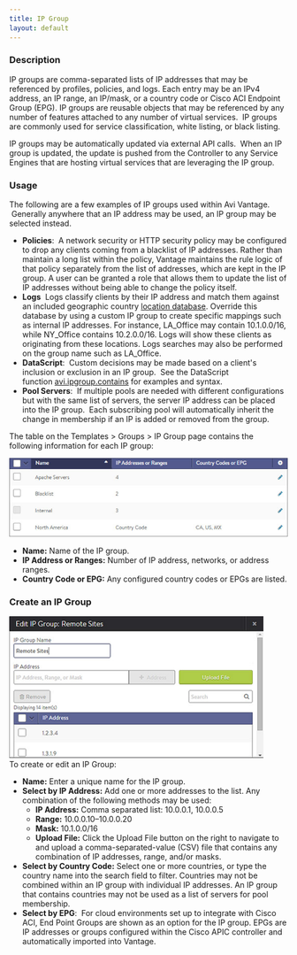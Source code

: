 ```yaml
---
title: IP Group
layout: default
---
```

### Description

IP groups are comma-separated lists of IP addresses that may be referenced by profiles, policies, and logs. Each entry may be an IPv4 address, an IP range, an IP/mask, or a country code or Cisco ACI Endpoint Group (EPG). IP groups are reusable objects that may be referenced by any number of features attached to any number of virtual services.  IP groups are commonly used for service classification, white listing, or black listing.

IP groups may be automatically updated via external API calls.  When an IP group is updated, the update is pushed from the Controller to any Service Engines that are hosting virtual services that are leveraging the IP group.

### Usage

The following are a few examples of IP groups used within Avi Vantage.  Generally anywhere that an IP address may be used, an IP group may be selected instead.

* **Policies**:  A network security or HTTP security policy may be configured to drop any clients coming from a blacklist of IP addresses. Rather than maintain a long list within the policy, Vantage maintains the rule logic of that policy separately from the list of addresses, which are kept in the IP group. A user can be granted a role that allows them to update the list of IP addresses without being able to change the policy itself.
* **Logs**  Logs classify clients by their IP address and match them against an included geographic country <a href="/docs/17.1/geo-location-database/">location database</a>. Override this database by using a custom IP group to create specific mappings such as internal IP addresses. For instance, LA_Office may contain 10.1.0.0/16, while NY_Office contains 10.2.0.0/16. Logs will show these clients as originating from these locations. Logs searches may also be performed on the group name such as LA_Office.
* **DataScript**:  Custom decisions may be made based on a client's inclusion or exclusion in an IP group.  See the DataScript function <a href="/docs/17.1/datascript-avi-ipgroup-contains/">avi.ipgroup.contains</a> for examples and syntax.
* **Pool Servers**:  If multiple pools are needed with different configurations but with the same list of servers, the server IP address can be placed into the IP group.  Each subscribing pool will automatically inherit the change in membership if an IP is added or removed from the group. 

The table on the Templates > Groups > IP Group page contains the following information for each IP group:

<a href="img/template_groups_ip.jpg"><img class="alignnone wp-image-1345" src="img/template_groups_ip.jpg" alt="template_groups_ip" width="513" height="142"></a>

* **Name:** Name of the IP group.
* **IP Address or Ranges:** Number of IP address, networks, or address ranges.
* **Country Code or EPG:** Any configured country codes or EPGs are listed. 

### Create an IP Group

<a href="img/template_groups_create-edit.jpg"><img class="alignnone wp-image-1346" src="img/template_groups_create-edit.jpg" alt="template_groups_create-edit" width="460" height="256"><br> </a>
To create or edit an IP Group:

* **Name:** Enter a unique name for the IP group.
* **Select by IP Address:** Add one or more addresses to the list. Any combination of the following methods may be used:  
    * **IP Address:** Comma separated list: 10.0.0.1, 10.0.0.5
    * **Range:** 10.0.0.10–10.0.0.20
    * **Mask:** 10.1.0.0/16
    * **Upload File:** Click the Upload File button on the right to navigate to and upload a comma-separated-value (CSV) file that contains any combination of IP addresses, range, and/or masks.
* **Select by Country Code:** Select one or more countries, or type the country name into the search field to filter. Countries may not be combined within an IP group with individual IP addresses. An IP group that contains countries may not be used as a list of servers for pool membership.
* **Select by EPG**:  For cloud environments set up to integrate with Cisco ACI, End Point Groups are shown as an option for the IP group. EPGs are IP addresses or groups configured within the Cisco APIC controller and automatically imported into Vantage. 